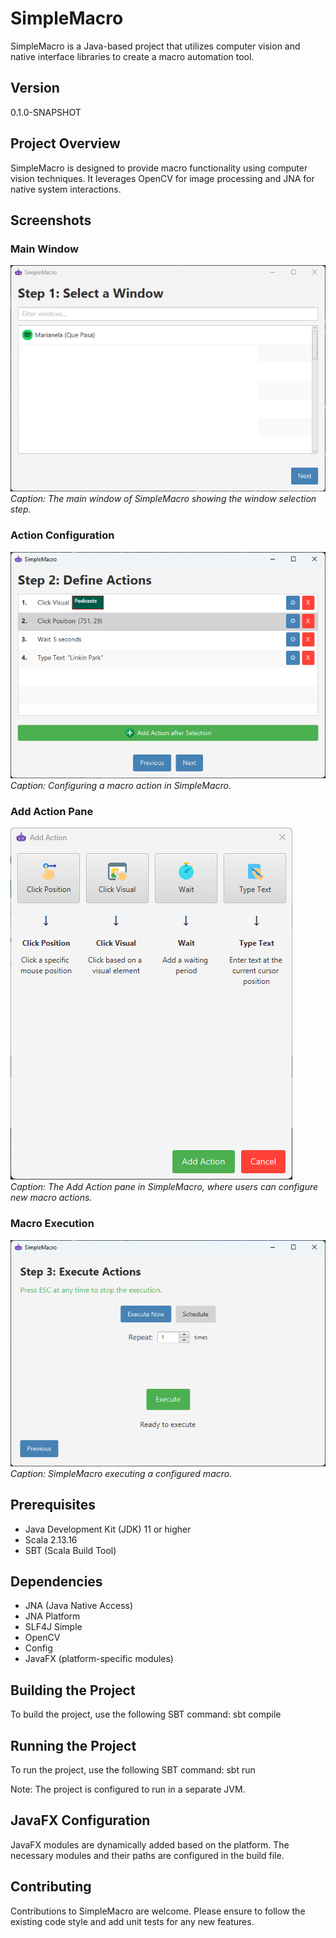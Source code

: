 # SimpleMacro

SimpleMacro is a Java-based project that utilizes computer vision and native interface libraries to create a macro automation tool.

## Version
0.1.0-SNAPSHOT

## Project Overview
SimpleMacro is designed to provide macro functionality using computer vision techniques. It leverages OpenCV for image processing and JNA for native system interactions.

## Screenshots

### Main Window
![Main Window](src/main/resources/screenshots/main_window_screenshot.png)
*Caption: The main window of SimpleMacro showing the window selection step.*

### Action Configuration
![Action Configuration](src/main/resources/screenshots/action_config_screenshot.png)
*Caption: Configuring a macro action in SimpleMacro.*

### Add Action Pane
![Add Action Pane](src/main/resources/screenshots/add_action_pane_screenshot.png)
*Caption: The Add Action pane in SimpleMacro, where users can configure new macro actions.*

### Macro Execution
![Macro Execution](src/main/resources/screenshots/macro_execution_screenshot.png)
*Caption: SimpleMacro executing a configured macro.*

## Prerequisites
- Java Development Kit (JDK) 11 or higher
- Scala 2.13.16
- SBT (Scala Build Tool)

## Dependencies
- JNA (Java Native Access)
- JNA Platform
- SLF4J Simple
- OpenCV
- Config
- JavaFX (platform-specific modules)

## Building the Project
To build the project, use the following SBT command:
sbt compile

## Running the Project
To run the project, use the following SBT command:
sbt run

Note: The project is configured to run in a separate JVM.

## JavaFX Configuration
JavaFX modules are dynamically added based on the platform. The necessary modules and their paths are configured in the build file.

## Contributing
Contributions to SimpleMacro are welcome. Please ensure to follow the existing code style and add unit tests for any new features.

